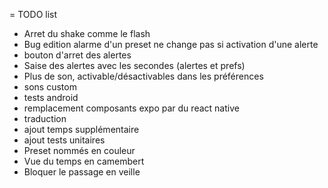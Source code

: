 = TODO list

* Arret du shake comme le flash
* Bug edition alarme d'un preset ne change pas si activation d'une alerte
* bouton d'arret des alertes
* Saise des alertes avec les secondes (alertes et prefs)
* Plus de son, activable/désactivables dans les préférences
* sons custom
* tests android
* remplacement composants expo par du react native
* traduction
* ajout temps supplémentaire
* ajout tests unitaires
* Preset nommés en couleur
* Vue du temps en camembert
* Bloquer le passage en veille
